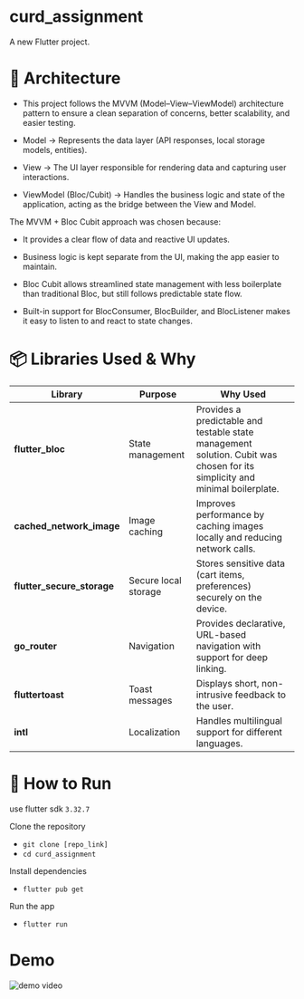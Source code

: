 # curd_assignment

A new Flutter project.

# 📌 Architecture

- This project follows the MVVM (Model–View–ViewModel) architecture pattern to ensure a clean separation of concerns, better scalability, and easier testing.

- Model → Represents the data layer (API responses, local storage models, entities).

- View → The UI layer responsible for rendering data and capturing user interactions.

- ViewModel (Bloc/Cubit) → Handles the business logic and state of the application, acting as the bridge between the View and Model.

The MVVM + Bloc Cubit approach was chosen because:

- It provides a clear flow of data and reactive UI updates.

- Business logic is kept separate from the UI, making the app easier to maintain.

- Bloc Cubit allows streamlined state management with less boilerplate than traditional Bloc, but still follows predictable state flow.

- Built-in support for BlocConsumer, BlocBuilder, and BlocListener makes it easy to listen to and react to state changes.

# 📦 Libraries Used & Why

| Library                      | Purpose              | Why Used                                                                                                                    |
| ---------------------------- | -------------------- | --------------------------------------------------------------------------------------------------------------------------- |
| **flutter\_bloc**            | State management     | Provides a predictable and testable state management solution. Cubit was chosen for its simplicity and minimal boilerplate. |
| **cached\_network\_image**   | Image caching        | Improves performance by caching images locally and reducing network calls.                                                  |
| **flutter\_secure\_storage** | Secure local storage | Stores sensitive data (cart items, preferences) securely on the device.                                                     |
| **go\_router**               | Navigation           | Provides declarative, URL-based navigation with support for deep linking.                                                   |
| **fluttertoast**             | Toast messages       | Displays short, non-intrusive feedback to the user.                                                                         |
| **intl**                     | Localization         | Handles multilingual support for different languages.                                                                       |

# 🚀 How to Run

use flutter sdk `3.32.7`

 Clone the repository
  
- `git clone [repo_link]`
- `cd curd_assignment`

Install dependencies

- `flutter pub get`

Run the app

- `flutter run`


# Demo

![demo video](https://github.com/user-attachments/assets/11c45d9d-2787-47ba-9245-7187df3c9318)